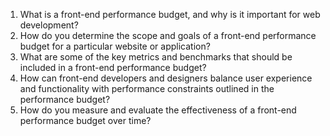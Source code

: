 

1. What is a front-end performance budget, and why is it important for web development?
2. How do you determine the scope and goals of a front-end performance budget for a particular website or application?
3. What are some of the key metrics and benchmarks that should be included in a front-end performance budget?
4. How can front-end developers and designers balance user experience and functionality with performance constraints outlined in the performance budget?
5. How do you measure and evaluate the effectiveness of a front-end performance budget over time?